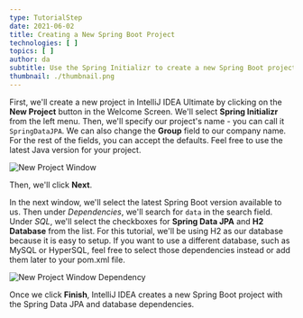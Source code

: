 ```yaml
---
type: TutorialStep
date: 2021-06-02
title: Creating a New Spring Boot Project
technologies: [ ]
topics: [ ]
author: da
subtitle: Use the Spring Initializr to create a new Spring Boot project.
thumbnail: ./thumbnail.png
---
```


First, we'll create a new project in IntelliJ IDEA Ultimate by clicking on the **New Project** button in the Welcome Screen. We'll select **Spring Initializr** from the left menu. Then, we'll specify our project's name - you can call it `SpringDataJPA`. We can also change the **Group** field to our company name. For the rest of the fields, you can accept the defaults. Feel free to use the latest Java version for your project.

![New Project Window](./NewProject.png)

Then, we'll click **Next**.

In the next window, we'll select the latest Spring Boot version available to us. Then under *Dependencies*, we'll search for `data` in the search field. Under *SQL*, we'll select the checkboxes for **Spring Data JPA** and **H2 Database** from the list. For this tutorial, we'll be using H2 as our database because it is easy to setup. If you want to use a different database, such as MySQL or HyperSQL, feel free to select those dependencies instead or add them later to your pom.xml file.

![New Project Window Dependency](./NewProject-Deps.png)

Once we click **Finish**, IntelliJ IDEA creates a new Spring Boot project with the Spring Data JPA and database dependencies.
